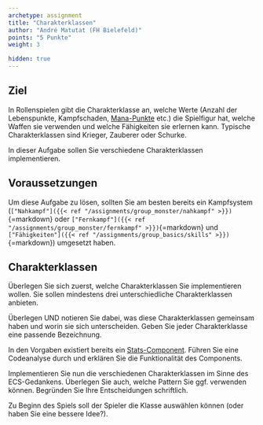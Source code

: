 ```yaml
---
archetype: assignment
title: "Charakterklassen"
author: "André Matutat (FH Bielefeld)"
points: "5 Punkte"
weight: 3

hidden: true
---
```


## Ziel

In Rollenspielen gibt die Charakterklasse an, welche Werte (Anzahl der Lebenspunkte,
Kampfschaden, [Mana-Punkte](https://de.wikipedia.org/wiki/Mana_(Spiele)) etc.) die
Spielfigur hat, welche Waffen sie verwenden und welche Fähigkeiten sie erlernen kann.
Typische Charakterklassen sind Krieger, Zauberer oder Schurke.

In dieser Aufgabe sollen Sie verschiedene Charakterklassen implementieren.

## Voraussetzungen

Um diese Aufgabe zu lösen, sollten Sie am besten bereits ein Kampfsystem
(`["Nahkampf"]({{< ref "/assignments/group_monster/nahkampf" >}})`{=markdown} oder
`["Fernkampf"]({{< ref "/assignments/group_monster/fernkampf" >}})`{=markdown} und
`["Fähigkeiten"]({{< ref "/assignments/group_basics/skills" >}})`{=markdown}) umgesetzt haben.

## Charakterklassen

Überlegen Sie sich zuerst, welche Charakterklassen Sie implementieren wollen. Sie sollen
mindestens drei unterschiedliche Charakterklassen anbieten.

Überlegen UND notieren Sie dabei, was diese Charakterklassen gemeinsam haben und worin sie
sich unterscheiden. Geben Sie jeder Charakterklasse eine passende Bezeichnung.

In den Vorgaben existiert bereits ein
[Stats-Component](https://github.com/Programmiermethoden/Dungeon/tree/master/game/src/ecs/components/stats).
Führen Sie eine Codeanalyse durch und erklären Sie die Funktionalität des Components.

Implementieren Sie nun die verschiedenen Charakterklassen im Sinne des ECS-Gedankens.
Überlegen Sie auch, welche Pattern Sie ggf. verwenden können. Begründen Sie Ihre
Entscheidungen schriftlich.

Zu Beginn des Spiels soll der Spieler die Klasse auswählen können (oder haben Sie eine
bessere Idee?).
